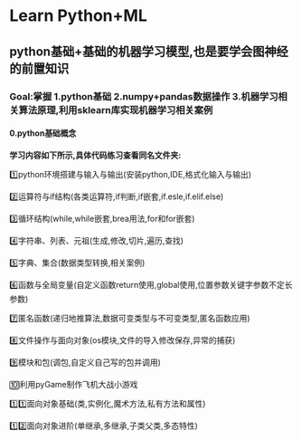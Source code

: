 # Learn Python+ML
## python基础+基础的机器学习模型,也是要学会图神经的前置知识
### Goal:掌握 1.python基础 2.numpy+pandas数据操作 3.机器学习相关算法原理,利用sklearn库实现机器学习相关案例

####  0.python基础概念

**学习内容如下所示,具体代码练习查看同名文件夹:**

1️⃣python环境搭建与输入与输出(安装python,IDE,格式化输入与输出)

2️⃣运算符与if结构(各类运算符,if判断,if嵌套,if.esle,if.elif.else)

3️⃣循环结构(while,while嵌套,brea用法,for和for嵌套)

4️⃣字符串、列表、元祖(生成,修改,切片,遍历,查找)

5️⃣字典、集合(数据类型转换,相关案例)

6️⃣函数与全局变量(自定义函数return使用,global使用,位置参数关键字参数不定长参数)

7️⃣匿名函数(递归地推算法,数据可变类型与不可变类型,匿名函数应用)

8️⃣文件操作与面向对象(os模块,文件的导入修改保存,异常的捕获)

9️⃣模块和包(调包,自定义自己写的包并调用)

🔟利用pyGame制作飞机大战小游戏

1️⃣1️⃣面向对象基础(类,实例化,魔术方法,私有方法和属性)

1️⃣2️⃣面向对象进阶(单继承,多继承,子类父类,多态特性)





